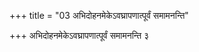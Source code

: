+++
title = "03 अभिदोहनमेकेऽवघ्रापणात्पूर्वं समामनन्ति"

+++
अभिदोहनमेकेऽवघ्रापणात्पूर्वं समामनन्ति ३